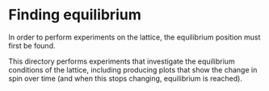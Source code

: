 # Finding equilibrium
In order to perform experiments on the lattice, the equilibrium position must first be found.

This directory performs experiments that investigate the equilibrium conditions of the lattice, including producing plots that show the change in spin over time (and when this stops changing, equilibrium is reached). 
